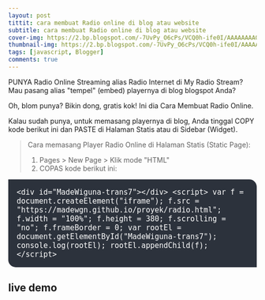 ```yaml
---
layout: post
tittit: cara membuat Radio online di blog atau website
subtitle: cara membuat Radio online di blog atau website
cover-img: https://2.bp.blogspot.com/-7UvPy_O6cPs/VCQ0h-ife0I/AAAAAAAAGfU/dMrmAptj8yQ/s1600/radio%2Bonline%2Bmy%2Bradio%2Bstream%2Bembed%2Bplayer.png
thumbnail-img: https://2.bp.blogspot.com/-7UvPy_O6cPs/VCQ0h-ife0I/AAAAAAAAGfU/dMrmAptj8yQ/s1600/radio%2Bonline%2Bmy%2Bradio%2Bstream%2Bembed%2Bplayer.png
tags: [javascript, Blogger]
comments: true
---
```



PUNYA Radio Online Streaming alias Radio Internet di My Radio Stream? Mau pasang alias "tempel" (embed) playernya di blog blogspot Anda?

Oh, blom punya? Bikin dong, gratis kok! Ini dia Cara Membuat Radio Online.

Kalau sudah punya, untuk memasang playernya di blog, Anda tinggal COPY kode berikut ini dan PASTE di Halaman Statis atau di Sidebar (Widget).


>Cara memasang Player Radio Online di Halaman Statis (Static Page):
>1. Pages > New Page > Klik mode "HTML"
>2. COPAS kode berikut ini:


<div style="background-color: #2c323c; border-radius: 0px 15px; padding: 17px; text-align: left;"> <span style="color: white; font-family: 'Fira Mono', monospace; font-size: 15px;">&lt;div id="MadeWiguna-trans7">&lt;/div&gt;
&lt;script&gt;
  var f = document.createElement("iframe");
  f.src = "https://madewgn.github.io/proyek/radio.html";
  f.width = "100%";
  f.height = 380;
  f.scrolling = "no";
  f.frameBorder = 0;
  var rootEl = document.getElementById("MadeWiguna-trans7");
  console.log(rootEl);
  rootEl.appendChild(f);
&lt;/script&gt;</span></div>

## live demo

<div id="MadeWiguna-trans7"></div>
<script>
  var f = document.createElement("iframe");
  f.src = "https://madewgn.github.io/proyek/radio.html";
  f.width = "100%";
  f.height = 380;
  f.scrolling = "no";
  f.frameBorder = 0;
  var rootEl = document.getElementById("MadeWiguna-trans7");
  console.log(rootEl);
  rootEl.appendChild(f);
</script>


